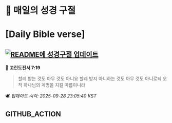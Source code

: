 # 🙏 매일의 성경 구절
# [Daily Bible verse]
## [![README에 성경구절 업데이트](https://github.com/DONGSUKA/first_test/actions/workflows/update-readme-bible.yml/badge.svg)](https://github.com/DONGSUKA/first_test/actions/workflows/update-readme-bible.yml)
<!-- START_BIBLE_VERSE -->
📖 **고린도전서 7:19**
> 할례 받는 것도 아무 것도 아니요 할례 받지 아니하는 것도 아무 것도 아니로되 오직 하나님의 계명을 지킬 따름이니라

🕊️ _업데이트 시각: 2025-09-28 23:05:40 KST_
  <!-- END_BIBLE_VERSE -->
## GITHUB_ACTION
